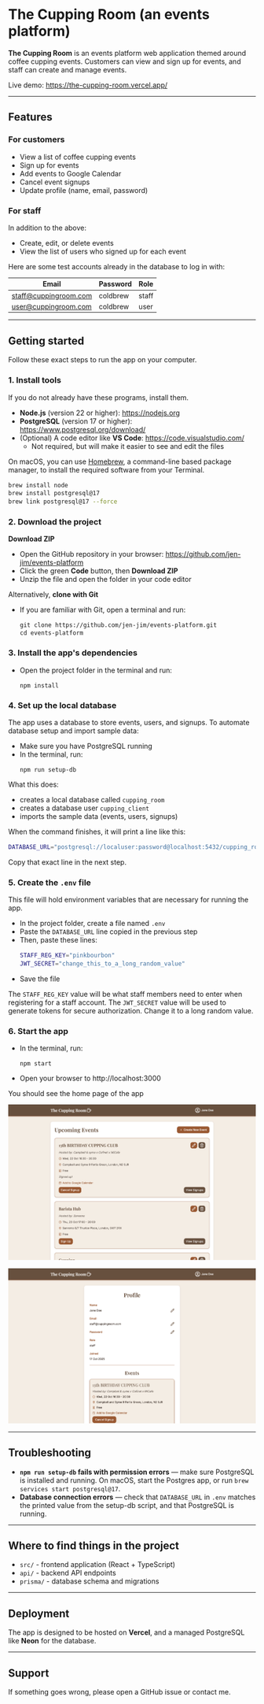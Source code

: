 # The Cupping Room (an events platform)

**The Cupping Room** is an events platform web application themed around coffee cupping events.
Customers can view and sign up for events, and staff can create and manage events.

Live demo: https://the-cupping-room.vercel.app/

---

## Features

### For customers

-   View a list of coffee cupping events
-   Sign up for events
-   Add events to Google Calendar
-   Cancel event signups
-   Update profile (name, email, password)

### For staff

In addition to the above:

-   Create, edit, or delete events
-   View the list of users who signed up for each event

Here are some test accounts already in the database to log in with:

| Email                 | Password | Role  |
| --------------------- | -------- | ----- |
| staff@cuppingroom.com | coldbrew | staff |
| user@cuppingroom.com  | coldbrew | user  |

---

## Getting started

Follow these exact steps to run the app on your computer.

### 1. Install tools

If you do not already have these programs, install them.

-   **Node.js** (version 22 or higher): https://nodejs.org
-   **PostgreSQL** (version 17 or higher): https://www.postgresql.org/download/
-   (Optional) A code editor like **VS Code**: https://code.visualstudio.com/
    -   Not required, but will make it easier to see and edit the files

On macOS, you can use [Homebrew](https://brew.sh/), a command-line based package manager, to install the required software from your Terminal.

```bash
brew install node
brew install postgresql@17
brew link postgresql@17 --force
```

### 2. Download the project

**Download ZIP**

-   Open the GitHub repository in your browser: https://github.com/jen-jim/events-platform
-   Click the green **Code** button, then **Download ZIP**
-   Unzip the file and open the folder in your code editor

Alternatively, **clone with Git**

-   If you are familiar with Git, open a terminal and run:
    ```
    git clone https://github.com/jen-jim/events-platform.git
    cd events-platform
    ```

### 3. Install the app's dependencies

-   Open the project folder in the terminal and run:
    ```
    npm install
    ```

### 4. Set up the local database

The app uses a database to store events, users, and signups.
To automate database setup and import sample data:

-   Make sure you have PostgreSQL running
-   In the terminal, run:
    ```
    npm run setup-db
    ```

What this does:

-   creates a local database called `cupping_room`
-   creates a database user `cupping_client`
-   imports the sample data (events, users, signups)

When the command finishes, it will print a line like this:

```bash
DATABASE_URL="postgresql://localuser:password@localhost:5432/cupping_room?schema=public"
```

Copy that exact line in the next step.

### 5. Create the `.env` file

This file will hold environment variables that are necessary for running the app.

-   In the project folder, create a file named `.env`
-   Paste the `DATABASE_URL` line copied in the previous step
-   Then, paste these lines:
    ```bash
    STAFF_REG_KEY="pinkbourbon"
    JWT_SECRET="change_this_to_a_long_random_value"
    ```
-   Save the file

The `STAFF_REG_KEY` value will be what staff members need to enter when registering for a staff account.
The `JWT_SECRET` value will be used to generate tokens for secure authorization. Change it to a long random value.

### 6. Start the app

-   In the terminal, run:
    ```
    npm start
    ```
-   Open your browser to http://localhost:3000

You should see the home page of the app

![Homepage screenshot](docs/screenshots/home.png)

![Profile page screenshot](docs/screenshots/profile.png)

---

## Troubleshooting

-   **`npm run setup-db` fails with permission errors** — make sure PostgreSQL is installed and running. On macOS, start the Postgres app, or run `brew services start postgresql@17`.
-   **Database connection errors** — check that `DATABASE_URL` in `.env` matches the printed value from the setup-db script, and that PostgreSQL is running.

---

## Where to find things in the project

-   `src/` - frontend application (React + TypeScript)
-   `api/` - backend API endpoints
-   `prisma/` - database schema and migrations

---

## Deployment

The app is designed to be hosted on **Vercel**, and a managed PostgreSQL like **Neon** for the database.

---

## Support

If something goes wrong, please open a GitHub issue or contact me.
